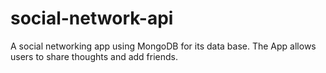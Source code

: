 # social-network-api
A social networking app using MongoDB for its data base. The App allows users to share thoughts and add friends.
